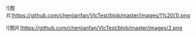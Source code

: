 ![图片]https://github.com/chenjianfan/VlcTest/blob/master/images/1%20(1).png


![图片]https://github.com/chenjianfan/VlcTest/blob/master/images/2.png


